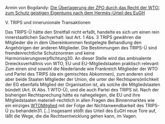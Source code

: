 Armin von Bogdandy: [Die Überlagerung der ZPO durch das Recht der WTO:
zum Schutz geistigen Eigentums nach dem Hermès-Urteil des
EuGH](http://www.jura.uni-frankfurt.de/bogdandy/Hermes.pdf "wikilink")

V. TRIPS und innerunionale Transaktionen

Das TRIPS-Ü hätte den Streitfall nicht erfaßt, handelte es sich um einen
rein innerstaatlichen Sachverhalt: laut Art. 1 Abs. 3 TRIPS gewähren die
Mitglieder die in dem Übereinkommen festgelegte Behandlung den
Angehörigen der anderen Mitglieder. Die Bestimmungen des TRIPS-Ü sind
fremdenrechtliche Schutznormen und keine Harmonisierungsverpflichtung30.
An dieser Stelle wird das ambivalente Dreiecksverhältnis von WTO, EU und
EU-Mitgliedstaaten praktisch relevant: Zum einen sind sowohl die
Niederlande wie Frankreich Mitglieder der WTO und Partei des TRIPS (da
ein gemischtes Abkommen), zum anderen sind aber beide Staaten Mitglieder
der Union, die unter der Rechtspersönlichkeit der EG ebenfalls Mitglied
der Organisation ist, als solche die Mitgliedstaaten bündelt (Art. IX
Abs. 1 WTO-Ü), und die auch Partei des TRIPS ist. Nach der bisherigen
Rechtsprechung hätte es nahegelegen, die EU und ihre Mitgliedstaaten
materiell-rechtlich in allen Fragen des Binnenmarktes wie ein einziges
[WTOMitglied](WTOMitglied "wikilink") mit der Folge der
Nichtanwendbarkeit des TRIPS-Ü zu behandeln31. \[..\] Insgesamt stößt
das Urteil des EuGH neue Tore auf, läßt die Wege, die die
Rechtsentwicklung gehen kann, im Vagen.
